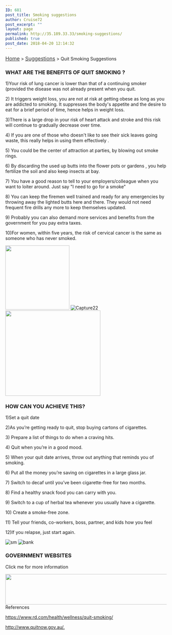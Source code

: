 ```yaml
---
ID: 681
post_title: Smoking suggestions
author: Cruise72
post_excerpt: ""
layout: page
permalink: http://35.189.33.33/smoking-suggestions/
published: true
post_date: 2018-04-20 12:14:32
---
```

<p><a style="font-size: 16px; color: #333333;" href="http://www.cvdhelper.tk/">Home</a> &gt; <a style="font-size: 16px; color: #333333;" href="http://www.cvdhelper.tk/suggestions/">Suggestions</a> &gt; Quit Smoking Suggestions</p>		
			<h3>WHAT ARE THE BENEFITS OF QUIT SMOKING ?</h3>		
		<p>1)Your risk of lung cancer is lower than that of a continuing smoker (provided the disease was not already present when you quit.</p><p>2) It triggers weight loss, you are not at risk at getting obese as long as you are addicted to smoking. It suppresses the body's appetite and the desire to eat for a brief period of time, hence helps in weight loss.</p><p>3)There is a large drop in your risk of heart attack and stroke and this risk will continue to gradually decrease over time.</p><p>4) If you are one of those who doesn't like to see their sick leaves going waste, this really helps in using them effectively .</p><p>5) You could be the center of attraction at parties, by blowing out smoke rings.</p><p>6) By discarding the used up butts into the flower pots or gardens , you help fertilize the soil and also keep insects at bay.</p><p>7) You have a good reason to tell to your employers/colleague when you want to loiter around. Just say "I need to go for a smoke"</p><p>8) You can keep the firemen well trained and ready for any emergencies by throwing away the lighted butts here and there. They would not need frequent fire drills any more to keep themselves updated.</p><p>9) Probably you can also demand more services and benefits from the government for you pay extra taxes.</p><p>10)For women, within five years, the risk of cervical cancer is the same as someone who has never smoked.</p>		
										<img width="200" height="200" src="http://35.189.33.33/wp-content/uploads/2018/04/a5b3a13f396d65f7620b00a6e4c8a2aa.png" alt="" srcset="http://35.189.33.33/wp-content/uploads/2018/04/a5b3a13f396d65f7620b00a6e4c8a2aa.png 200w, http://35.189.33.33/wp-content/uploads/2018/04/a5b3a13f396d65f7620b00a6e4c8a2aa-150x150.png 150w" sizes="(max-width: 200px) 100vw, 200px" />											
										<img src="http://35.189.33.33/wp-content/uploads/elementor/thumbs/Capture22-np4niuy5673w98rohg86t2pk43wx1prp0a9jsle9fo.png" title="Capture22" alt="Capture22" />											
										<img width="297" height="266" src="http://35.189.33.33/wp-content/uploads/2018/04/pic4.png" alt="" />											
			<h3>HOW CAN YOU ACHIEVE THIS?</h3>		
		<p>1)Set a quit date</p><p>2)As you’re getting ready to quit, stop buying cartons of cigarettes.</p><p>3) Prepare a list of things to do when a craving hits.</p><p>4) Quit when you’re in a good mood.</p><p>5) When your quit date arrives, throw out anything that reminds you of smoking.</p><p>6) Put all the money you’re saving on cigarettes in a large glass jar.</p><p>7) Switch to decaf until you’ve been cigarette-free for two months.</p><p>8) Find a healthy snack food you can carry with you.</p><p>9) Switch to a cup of herbal tea whenever you usually have a cigarette.</p><p>10) Create a smoke-free zone.</p><p>11) Tell your friends, co-workers, boss, partner, and kids how you feel</p><p>12)If you relapse, just start again.</p>		
										<img src="http://35.189.33.33/wp-content/uploads/elementor/thumbs/sm-np4o2d3kdievcycwdxawzm3pc9oafqlbqxao7l8kb4.png" title="sm" alt="sm" />											
										<img src="http://35.189.33.33/wp-content/uploads/elementor/thumbs/bank-np4o7m15r2dxskw75lu3iv9ps20p2nn3cp0ftlxnjc.png" title="bank" alt="bank" />											
			<h3>GOVERNMENT WEBSITES</h3>		
		<p>Click me for more information</p>		
										<img width="984" height="95" src="http://35.189.33.33/wp-content/uploads/2018/04/smokewebsite.png" alt="" srcset="http://35.189.33.33/wp-content/uploads/2018/04/smokewebsite.png 984w, http://35.189.33.33/wp-content/uploads/2018/04/smokewebsite-300x29.png 300w, http://35.189.33.33/wp-content/uploads/2018/04/smokewebsite-768x74.png 768w" sizes="(max-width: 984px) 100vw, 984px" />											
												References  					
					<p><u>https://www.rd.com/health/wellness/quit-smoking/</u></p><p><u>http://www.quitnow.gov.au/.</u></p>